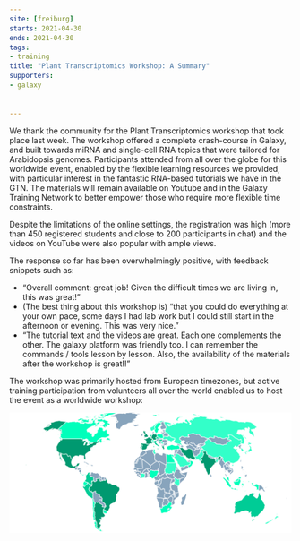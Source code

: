 ```yaml
---
site: [freiburg]
starts: 2021-04-30
ends: 2021-04-30
tags:
- training
title: "Plant Transcriptomics Workshop: A Summary"
supporters:
- galaxy


---
```


We thank the community for the Plant Transcriptomics workshop that took place last week. The workshop offered a complete crash-course in Galaxy, and built towards miRNA and single-cell RNA topics that were tailored for Arabidopsis genomes. Participants attended from all over the globe for this worldwide event, enabled by the flexible learning resources we provided, with particular interest in the fantastic RNA-based tutorials we have in the GTN. The materials will remain available on Youtube and in the Galaxy Training Network to better empower those who require more flexible time constraints.

Despite the limitations of the online settings, the registration was high (more than 450 registered students and close to 200 participants in chat) and the videos on YouTube were also popular with ample views.

The response so far has been overwhelmingly positive, with feedback snippets such as:

* “Overall comment: great job! Given the difficult times we are living in, this was great!”
* (The best thing about this workshop is) “that you could do everything at your own pace, some days I had lab work but I could still start in the afternoon or evening. This was very nice.”
* “The tutorial text and the videos are great. Each one complements the other. The galaxy platform was friendly too. I can remember the commands / tools lesson by lesson. Also, the availability of the materials after the workshop is great!!”

The workshop was primarily hosted from European timezones, but active training participation from volunteers all over the world enabled us to host the event as a worldwide workshop:

![Participation by country](/assets/media/2021-04-30-worldstats.svg)